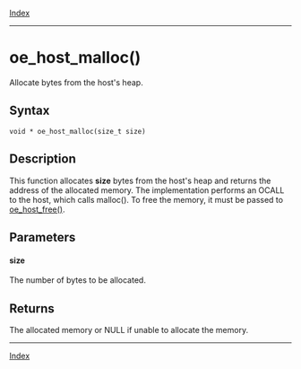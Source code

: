 [Index](index.md)

---
# oe_host_malloc()

Allocate bytes from the host's heap.

## Syntax

    void * oe_host_malloc(size_t size)
## Description 

This function allocates **size** bytes from the host's heap and returns the address of the allocated memory. The implementation performs an OCALL to the host, which calls malloc(). To free the memory, it must be passed to [oe_host_free()](enclave_8h_a55a7639aba6df88ba6b1a0adcba7c581_1a55a7639aba6df88ba6b1a0adcba7c581.md).



## Parameters

#### size

The number of bytes to be allocated.

## Returns

The allocated memory or NULL if unable to allocate the memory.

---
[Index](index.md)

